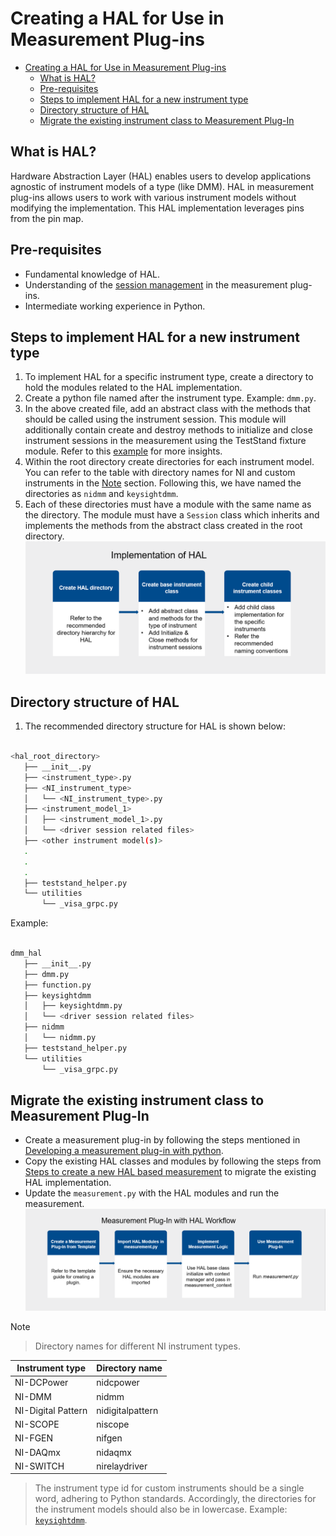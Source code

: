 # Creating a HAL for Use in Measurement Plug-ins

- [Creating a HAL for Use in Measurement Plug-ins](#creating-a-hal-for-use-in-measurement-plug-ins)
  - [What is HAL?](#what-is-hal)
  - [Pre-requisites](#pre-requisites)
  - [Steps to implement HAL for a new instrument type](#steps-to-implement-hal-for-a-new-instrument-type)
  - [Directory structure of HAL](#directory-structure-of-hal)
  - [Migrate the existing instrument class to Measurement Plug-In](#migrate-the-existing-instrument-class-to-measurement-plug-in)

## What is HAL?

Hardware Abstraction Layer (HAL) enables users to develop applications agnostic of instrument models
of a type (like DMM). HAL in measurement plug-ins allows users to work with various instrument
models without modifying the implementation. This HAL implementation leverages pins from the pin map.

## Pre-requisites

- Fundamental knowledge of HAL.
- Understanding of the [session management](https://www.ni.com/docs/en-US/bundle/measurementplugins/page/session-management.html) in the measurement plug-ins.
- Intermediate working experience in Python.

## Steps to implement HAL for a new instrument type

1. To implement HAL for a specific instrument type, create a directory to hold the modules related to the HAL implementation.
2. Create a python file named after the instrument type. Example: `dmm.py`.
3. In the above created file, add an abstract class with the methods that should be called using the
   instrument session. This module will additionally contain create and destroy methods to
   initialize and close instrument sessions in the measurement using the TestStand fixture module. Refer to this [example](https://github.com/NI-Measurement-Plug-Ins/abstraction-layer-python/blob/main/source/measurements/dmm_measurement_hal/dmm_hal/dmm.py) for more insights.
4. Within the root directory create directories for each instrument model. You can refer to the
   table with directory names for NI and custom instruments in the [Note](#note) section. Following
   this, we have named the directories as `nidmm` and `keysightdmm`.
5. Each of these directories must have a module with the same name as the directory. The module
   must have a `Session` class which inherits and implements the methods from the abstract class
   created in the root directory.
![HAL Implementation](HAL%20Implementation.png)

## Directory structure of HAL

1. The recommended directory structure for HAL is shown below:

``` bash

<hal_root_directory>
   ├── __init__.py
   ├── <instrument_type>.py
   ├── <NI_instrument_type>
   │   └── <NI_instrument_type>.py
   ├── <instrument_model_1>
   │   ├── <instrument_model_1>.py
   │   └── <driver session related files>
   ├── <other instrument model(s)>
   .
   .
   .
   ├── teststand_helper.py
   └── utilities
       └── _visa_grpc.py

```

Example:

``` bash

dmm_hal
   ├── __init__.py
   ├── dmm.py
   ├── function.py
   ├── keysightdmm
   │   ├── keysightdmm.py
   │   └── <driver session related files>
   ├── nidmm
   │   └── nidmm.py
   ├── teststand_helper.py
   └── utilities
       └── _visa_grpc.py

```

## Migrate the existing instrument class to Measurement Plug-In

- Create a measurement plug-in by following the steps mentioned in
  [Developing a measurement plug-in with python](https://github.com/ni/measurement-plugin-python?tab=readme-ov-file#developing-measurements-quick-start).
- Copy the existing HAL classes and modules by following the steps from [Steps to create a new HAL based measurement](#steps-to-implement-hal-for-a-new-instrument-type) to migrate the existing HAL implementation.
- Update the `measurement.py` with the HAL modules and run the measurement.
![Measurement Plug-in Workflow](Measurement%20with%20HAL%20workflow.png)

> [!Note]

> Directory names for different NI instrument types.

   Instrument type | Directory name
   --- | ---
   NI-DCPower | nidcpower
   NI-DMM | nidmm
   NI-Digital Pattern | nidigitalpattern
   NI-SCOPE | niscope
   NI-FGEN | nifgen
   NI-DAQmx | nidaqmx
   NI-SWITCH | nirelaydriver

> The instrument type id for custom instruments should be a single word, adhering to Python standards.
   Accordingly, the directories for the instrument models should also be in lowercase. Example:
   [`keysightdmm`](../source/measurements/dmm_measurement_hal/dmm_hal/keysightdmm/keysightdmm.py).
